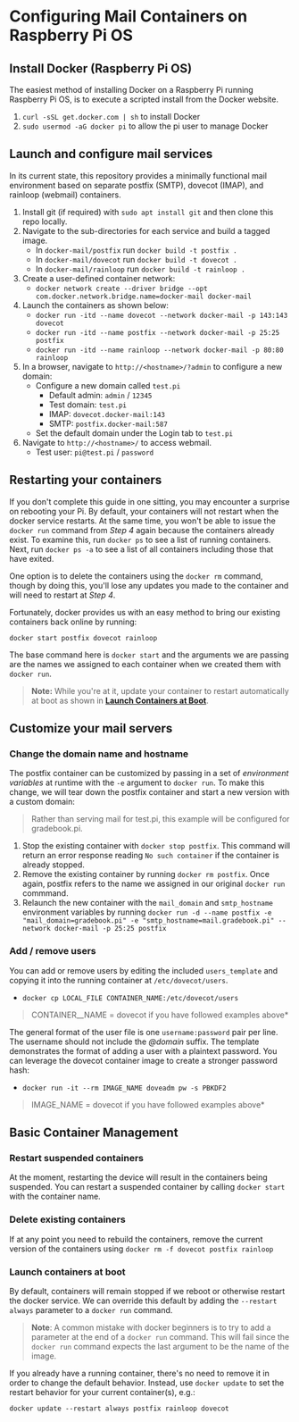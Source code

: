 
# Configuring Mail Containers on Raspberry Pi OS
## Install Docker (Raspberry Pi OS)
The easiest method of installing Docker on a Raspberry Pi running Raspberry Pi OS, is to execute a scripted install from the Docker website. 

1. `curl -sSL get.docker.com | sh` to install Docker
2. `sudo usermod -aG docker pi` to allow the pi user to manage Docker

## Launch and configure mail services
In its current state, this repository provides a minimally functional mail environment based on separate postfix (SMTP), dovecot (IMAP), and rainloop (webmail) containers.

1. Install git (if required) with `sudo apt install git` and then clone this repo locally.
2. Navigate to the sub-directories for each service and build a tagged image. 
    - In `docker-mail/postfix` run `docker build -t postfix .` 
    - In `docker-mail/dovecot` run `docker build -t dovecot .` 
    - In `docker-mail/rainloop` run `docker build -t rainloop .` 
3. Create a user-defined container network: 
    - `docker network create --driver bridge --opt com.docker.network.bridge.name=docker-mail docker-mail`
4. Launch the containers as shown below:
    - `docker run -itd --name dovecot --network docker-mail -p 143:143 dovecot`
    - `docker run -itd --name postfix --network docker-mail -p 25:25 postfix`
    - `docker run -itd --name rainloop --network docker-mail -p 80:80 rainloop`
5. In a browser, navigate to `http://<hostname>/?admin` to configure a new domain:
    - Configure a new domain called `test.pi`
        - Default admin: `admin` / `12345`
        - Test domain: `test.pi`
        - IMAP: `dovecot.docker-mail:143`
        - SMTP: `postfix.docker-mail:587`
    - Set the default domain under the Login tab to `test.pi`
6. Navigate to `http://<hostname>/` to access webmail.
    - Test user: `pi@test.pi` / `password`

## Restarting your containers

If you don't complete this guide in one sitting, you may encounter a surprise on rebooting your Pi. By default, your containers will not restart when the docker service restarts. At the same time, you won't be able to issue the `docker run` command from _Step 4_ again because the containers already exist. To examine this, run `docker ps` to see a list of running containers. Next, run `docker ps -a` to see a list of all containers including those that have exited.

One option is to delete the containers using the `docker rm` command, though by doing this, you'll lose any updates you made to the container and will need to restart at _Step 4_.

Fortunately, docker provides us with an easy method to bring our existing containers back online by running:

`docker start postfix dovecot rainloop`

The base command here is `docker start` and the arguments we are passing are the names we assigned to each container when we created them with `docker run`.

> **Note:** While you're at it, update your container to restart automatically at boot as shown in [**Launch Containers at Boot**](#launch-containers-at-boot).

## Customize your mail servers

### Change the domain name and hostname 

The postfix container can be customized by passing in a set of _environment variables_ at runtime with the `-e` argument to `docker run`. To make this change, we will tear down the postfix container and start a new version with a custom domain:

> Rather than serving mail for test.pi, this example will be configured for gradebook.pi. 

1. Stop the existing container with `docker stop postfix`. This command will return an error response reading `No such container` if the container is already stopped.
2. Remove the existing container by running `docker rm postfix`. Once again, postfix refers to the name we assigned in our original `docker run` commmand.
3. Relaunch the new container with the `mail_domain` and `smtp_hostname` environment variables by running `docker run -d --name postfix -e "mail_domain=gradebook.pi" -e "smtp_hostname=mail.gradebook.pi" --network docker-mail -p 25:25 postfix`

### Add / remove users
You can add or remove users by editing the included `users_template` and copying it into the running container at `/etc/dovecot/users`.

- `docker cp LOCAL_FILE CONTAINER_NAME:/etc/dovecot/users`

> CONTAINER__NAME = dovecot if you have followed examples above*

The general format of the user file is one `username:password` pair per line. The username should not include the _@domain_ suffix. The template demonstrates the format of adding a user with a plaintext password. You can leverage the dovecot container image to create a stronger password hash:

- `docker run -it --rm IMAGE_NAME doveadm pw -s PBKDF2`

> IMAGE_NAME = dovecot if you have followed examples above*

## Basic Container Management

### Restart suspended containers
At the moment, restarting the device will result in the containers being suspended. You can restart a suspended container by calling `docker start` with the container name. 

### Delete existing containers
If at any point you need to rebuild the containers, remove the current version of the containers using `docker rm -f dovecot postfix rainloop`

### Launch containers at boot
By default, containers will remain stopped if we reboot or otherwise restart the docker service. We can override this default by adding the `--restart always` parameter to a `docker run` command. 

> **Note**: A common mistake with docker beginners is to try to add a parameter at the end of a `docker run` command. This will fail since the `docker run` command expects the last argument to be the name of the image.

If you already have a running container, there's no need to remove it in order to change the default behavior. Instead, use `docker update` to set the restart behavior for your current container(s), e.g.:

`docker update --restart always postfix rainloop dovecot`
